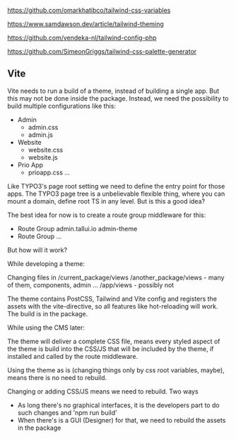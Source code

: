 https://github.com/omarkhatibco/tailwind-css-variables

https://www.samdawson.dev/article/tailwind-theming

https://github.com/vendeka-nl/tailwind-config-php

https://github.com/SimeonGriggs/tailwind-css-palette-generator


## Vite

Vite needs to run a build of a theme, instead of building a single app. But this may not be done inside the package. Instead, we need
the possibility to build multiple configurations like this:

- Admin
    - admin.css
    - admin.js
- Website
    - website.css
    - website.js
- Prio App
    - prioapp.css
    ...

Like TYPO3's page root setting we need to define the entry point for those apps. The TYPO3 page tree is a unbelievable flexible thing, where you can mount a domain, define root TS in any level. But is this a good idea?

The best idea for now is to create a route group middleware for this:

- Route Group   admin.tallui.io   admin-theme
- Route Group   ...

But how will it work?

While developing a theme:

Changing files in
        /current_package/views
        /another_package/views - many of them, components, admin ...
        /app/views - possibly not

The theme contains PostCSS, Tailwind and Vite config and registers the assets with the vite-directive, so all features like hot-reloading will work. The build is in the package.


While using the CMS later:

The theme will deliver a complete CSS file, means every styled aspect of the theme is build into the CSS/JS that will be included by the theme, if installed and called by the route middleware.

Using the theme as is (changing things only by css root variables, maybe), means there is no need to rebuild.

Changing or adding CSS/JS means we need to rebuild. Two ways

- As long there's no graphical interfaces, it is the developers part to do such changes and 'npm run build'
- When there's is a GUI (Designer) for that, we need to rebuild the assets in the package
